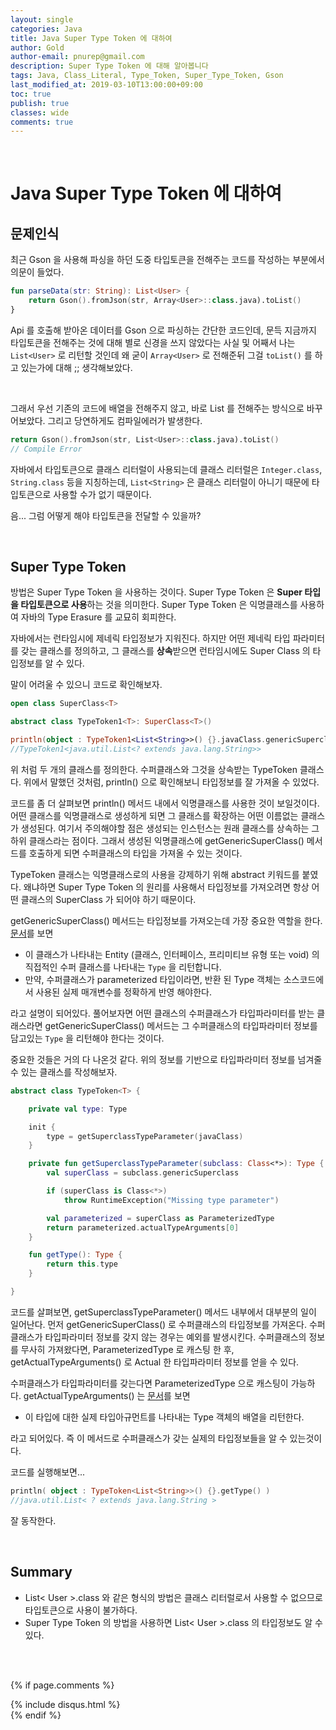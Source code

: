 ```yaml
---
layout: single
categories: Java
title: Java Super Type Token 에 대하여
author: Gold
author-email: pnurep@gmail.com
description: Super Type Token 에 대해 알아봅니다
tags: Java, Class_Literal, Type_Token, Super_Type_Token, Gson
last_modified_at: 2019-03-10T13:00:00+09:00
toc: true
publish: true
classes: wide
comments: true
---
```


<br>

# Java Super Type Token 에 대하여

## 문제인식

최근 Gson 을 사용해 파싱을 하던 도중 타입토큰을 전해주는 코드를 작성하는 부분에서 의문이 들었다.

```kotlin
fun parseData(str: String): List<User> {
    return Gson().fromJson(str, Array<User>::class.java).toList()
}
```

Api 를 호출해 받아온 데이터를 Gson 으로 파싱하는 간단한 코드인데, 문득 지금까지 타입토큰을 전해주는 것에 대해 별로 신경을 쓰지 않았다는 사실 및 어째서 나는 ```List<User>``` 로 리턴할 것인데 왜 굳이 ```Array<User>``` 로 전해준뒤 그걸 ```toList()``` 를 하고 있는가에 대해 ;; 생각해보았다.

<br>

그래서 우선 기존의 코드에 배열을 전해주지 않고, 바로 List 를 전해주는 방식으로 바꾸어보았다.
그리고 당연하게도 컴파일에러가 발생한다.

```kotlin
return Gson().fromJson(str, List<User>::class.java).toList()
// Compile Error
```

자바에서 타입토큰으로 클래스 리터럴이 사용되는데 클래스 리터럴은 ```Integer.class```, ```String.class``` 등을 지칭하는데, ```List<String>``` 은 클래스 리터럴이 아니기 때문에 타입토큰으로 사용할 수가 없기 때문이다.

음... 그럼 어떻게 해야 타입토큰을 전달할 수 있을까?



<br>



## Super Type Token

방법은 Super Type Token 을 사용하는 것이다. Super Type Token 은 <b>Super 타입을 타입토큰으로 사용</b>하는 것을 의미한다.
Super Type Token 은 익명클래스를 사용하여 자바의 Type Erasure 를 교묘히 회피한다.

자바에서는 런타임시에 제네릭 타입정보가 지워진다. 하지만 어떤 제네릭 타입 파라미터를 갖는 클래스를 정의하고, 그 클래스를 <b>상속</b>받으면 런타임시에도 Super Class 의 타입정보를 알 수 있다.

말이 어려울 수 있으니 코드로 확인해보자.

```kotlin
open class SuperClass<T>

abstract class TypeToken1<T>: SuperClass<T>()

println(object : TypeToken1<List<String>>() {}.javaClass.genericSuperclass)
//TypeToken1<java.util.List<? extends java.lang.String>>
```

위 처럼 두 개의 클래스를 정의한다. 수퍼클래스와 그것을 상속받는 TypeToken 클래스다. 위에서 말했던 것처럼, println() 으로 확인해보니 타입정보를 잘 가져올 수 있었다.

코드를 좀 더 살펴보면 println() 메서드 내에서 익명클래스를 사용한 것이 보일것이다. 어떤 클래스를 익명클래스로 생성하게 되면 그 클래스를 확장하는 어떤 이름없는 클래스가 생성된다. 여기서 주의해야할 점은 생성되는 인스턴스는 원래 클래스를 상속하는 그 하위 클래스라는 점이다. 그래서 생성된 익명클래스에 getGenericSuperClass() 메서드를 호출하게 되면 수퍼클래스의 타입을 가져올 수 있는 것이다.

TypeToken 클래스는 익명클래스로의 사용을 강제하기 위해 abstract 키워드를 붙였다. 왜냐하면 Super Type Token 의 원리를 사용해서 타입정보를 가져오려면 항상 어떤 클래스의 SuperClass 가 되어야 하기 때문이다.

getGenericSuperClass() 메서드는 타입정보를 가져오는데 가장 중요한 역할을 한다. [문서](https://docs.oracle.com/javase/8/docs/api/java/lang/Class.html#getGenericSuperclass--)를 보면
* 이 클래스가 나타내는 Entity (클래스, 인터페이스, 프리미티브 유형 또는 void) 의 직접적인 수퍼 클래스를 나타내는 ```Type``` 을 리턴합니다.
* 만약, 수퍼클래스가 parameterized 타입이라면, 반환 된 Type 객체는 소스코드에서 사용된 실제 매개변수를 정확하게 반영 해야한다.

라고 설명이 되어있다. 풀어보자면 어떤 클래스의 수퍼클래스가 타입파라미터를 받는 클래스라면 getGenericSuperClass() 메서드는 그 수퍼클래스의 타입파라미터 정보를 담고있는 ```Type``` 을 리턴해야 한다는 것이다.



중요한 것들은 거의 다 나온것 같다. 위의 정보를 기반으로 타입파라미터 정보를 넘겨줄 수 있는 클래스를 작성해보자.

```kotlin
abstract class TypeToken<T> {

    private val type: Type

    init {
        type = getSuperclassTypeParameter(javaClass)
    }

    private fun getSuperclassTypeParameter(subclass: Class<*>): Type {
        val superClass = subclass.genericSuperclass

        if (superClass is Class<*>)
            throw RuntimeException("Missing type parameter")

        val parameterized = superClass as ParameterizedType
        return parameterized.actualTypeArguments[0]
    }

    fun getType(): Type {
        return this.type
    }

}
```

코드를 살펴보면, getSuperclassTypeParameter() 메서드 내부에서 대부분의 일이 일어난다. 먼저 getGenericSuperClass() 로 수퍼클래스의 타입정보를 가져온다. 수퍼클래스가 타입파라미터 정보를 갖지 않는 경우는 예외를 발생시킨다. 수퍼클래스의 정보를 무사히 가져왔다면, ParameterizedType 로 캐스팅 한 후, getActualTypeArguments() 로 Actual 한 타입파라미터 정보를 얻을 수 있다.

수퍼클래스가 타입파라미터를 갖는다면 ParameterizedType 으로 캐스팅이 가능하다. getActualTypeArguments() 는 [문서](https://docs.oracle.com/javase/8/docs/api/java/lang/reflect/ParameterizedType.html#getActualTypeArguments--)를 보면
* 이 타입에 대한 실제 타입아규먼트를 나타내는 Type 객체의 배열을 리턴한다.

라고 되어있다. 즉 이 메서드로 수퍼클래스가 갖는 실제의 타입정보들을 알 수 있는것이다.


코드를 실행해보면...

```kotlin
println( object : TypeToken<List<String>>() {}.getType() )
//java.util.List< ? extends java.lang.String >
```

잘 동작한다.




<br>




## Summary

* List< User >.class 와 같은 형식의 방법은 클래스 리터럴로서 사용할 수 없으므로 타입토큰으로 사용이 불가하다.
* Super Type Token 의 방법을 사용하면 List< User >.class 의 타입정보도 알 수 있다.


<br><br>


{% if page.comments %}
<div id="post-disqus" class="container">
{% include disqus.html %}
</div>
{% endif %}


























